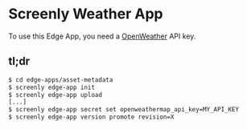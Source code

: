 # Screenly Weather App

To use this Edge App, you need a [OpenWeather](https://openweathermap.org) API key.

## tl;dr
```bash
$ cd edge-apps/asset-metadata
$ screenly edge-app init
$ screenly edge-app upload
[...]
$ screenly edge-app secret set openweathermap_api_key=MY_API_KEY
$ screenly edge-app version promote revision=X
```